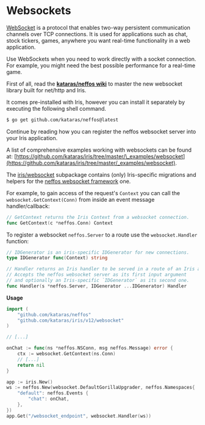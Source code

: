 # Websockets

[WebSocket](https://wikipedia.org/wiki/WebSocket) is a protocol that enables two-way persistent communication channels over TCP connections. It is used for applications such as chat, stock tickers, games, anywhere you want real-time functionality in a web application.

Use WebSockets when you need to work directly with a socket connection. For example, you might need the best possible performance for a real-time game.

First of all, read the [**kataras/neffos wiki**](https://github.com/kataras/neffos/wiki) to master the new websocket library built for net/http and Iris.

It comes pre-installed with Iris, however you can install it separately by executing the following shell command.

```bash
$ go get github.com/kataras/neffos@latest
```

Continue by reading how you can register the neffos websocket server into your Iris application.

A list of comprehensive examples working with websockets can be found at: [https://github.com/kataras/iris/tree/master/\_examples/websocket](https://github.com/kataras/iris/tree/master/_examples/websocket).

The [iris/websocket](https://github.com/kataras/iris/tree/master/websocket) subpackage contains (only) Iris-specific migrations and helpers for the [neffos websocket framework](https://github.com/kataras/neffos) one.

For example, to gain access of the request's `Context` you can call the `websocket.GetContext(Conn)` from inside an event message handler/callback:

```go
// GetContext returns the Iris Context from a websocket connection.
func GetContext(c *neffos.Conn) Context
```

To register a websocket `neffos.Server` to a route use the `websocket.Handler` function:

```go
// IDGenerator is an iris-specific IDGenerator for new connections.
type IDGenerator func(Context) string

// Handler returns an Iris handler to be served in a route of an Iris application.
// Accepts the neffos websocket server as its first input argument
// and optionally an Iris-specific `IDGenerator` as its second one.
func Handler(s *neffos.Server, IDGenerator ...IDGenerator) Handler
```

**Usage**

```go
import (
    "github.com/kataras/neffos"
    "github.com/kataras/iris/v12/websocket"
)

// [...]

onChat := func(ns *neffos.NSConn, msg neffos.Message) error {
    ctx := websocket.GetContext(ns.Conn)
    // [...]
    return nil
}

app := iris.New()
ws := neffos.New(websocket.DefaultGorillaUpgrader, neffos.Namespaces{
    "default": neffos.Events {
        "chat": onChat,
    },
})
app.Get("/websocket_endpoint", websocket.Handler(ws))
```
<!-- slide:break-80 -->
